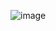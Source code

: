 ![image](https://github.com/SelimErenKarar/Frontend_Of_MarkovChain_TextGenerator/assets/121455925/7c832788-a570-44fd-96be-f50e23456f37)
